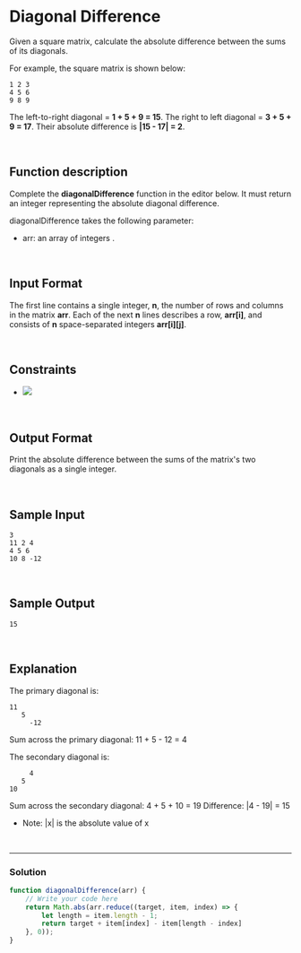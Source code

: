 # Diagonal Difference

Given a square matrix, calculate the absolute difference between the sums of its diagonals.

For example, the square matrix  is shown below:
```
1 2 3
4 5 6
9 8 9  
```

The left-to-right diagonal = **1 + 5 + 9 = 15**. The right to left diagonal = **3 + 5 + 9 = 17**. 
Their absolute difference is **|15 - 17| = 2**.

<br/>

## Function description

Complete the **diagonalDifference** function in the editor below. It must return an integer representing the absolute diagonal difference.

diagonalDifference takes the following parameter:

- arr: an array of integers .

<br/>

## Input Format

The first line contains a single integer, **n**, the number of rows and columns in the matrix **arr**. 
Each of the next **n** lines describes a row, **arr[i]**, and consists of **n** space-separated integers **arr[i][j]**.

<br/>

## Constraints

- ![](https://latex.codecogs.com/gif.latex?-100\leq&space;arr[i][j]\leq&space;100)

<br/>

## Output Format

Print the absolute difference between the sums of the matrix's two diagonals as a single integer.

<br/>

## Sample Input
```
3
11 2 4
4 5 6
10 8 -12
```

<br/>

## Sample Output
```
15
```

<br/>

## Explanation

The primary diagonal is:
```
11
   5
     -12
```

Sum across the primary diagonal: 11 + 5 - 12 = 4

The secondary diagonal is:
```
     4
   5
10
```

Sum across the secondary diagonal: 4 + 5 + 10 = 19 
Difference: |4 - 19| = 15


* Note: |x| is the absolute value of x

<br/>

---

### Solution

```javascript
function diagonalDifference(arr) {
    // Write your code here
    return Math.abs(arr.reduce((target, item, index) => {
        let length = item.length - 1;
        return target + item[index] - item[length - index]
    }, 0));
}

```